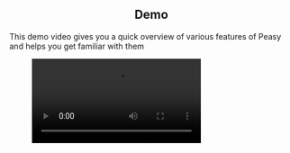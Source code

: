 <style>
  .md-typeset h1,
  .md-content__button {
    display: none;
  }
  
</style>

<div align="center">
  <h2>Demo</h2>
</div>

This demo video gives you a quick overview of various features of Peasy and helps you get familiar with them

<figure class="video_container">
  <video controls="true" allowfullscreen="true"  >
    <source src="../videos/peasy_demo.mp4" type="video/mp4">
  </video>
</figure>
